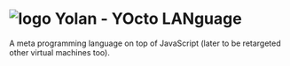 # ![logo](https://solsort.com/_logo.png) Yolan - YOcto LANguage 

A meta programming language on top of JavaScript (later to be retargeted other virtual machines too).
